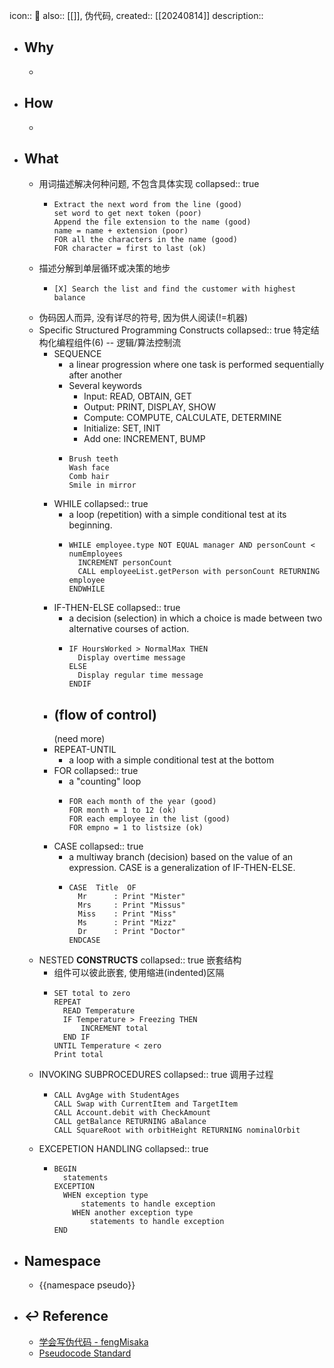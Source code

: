 icon:: 📄
also:: [[]], 伪代码, 
created:: [[20240814]]
description::

- ## Why
  -
- ## How
  -
- ## What
  - 用词描述解决何种问题, 不包含具体实现
    collapsed:: true
    - ```
      Extract the next word from the line (good)
      set word to get next token (poor)
      Append the file extension to the name (good)
      name = name + extension (poor)
      FOR all the characters in the name (good)
      FOR character = first to last (ok)
      ```
  - 描述分解到单层循环或决策的地步
    - ```
      [X] Search the list and find the customer with highest balance
      ```
  - 伪码因人而异, 没有详尽的符号, 因为供人阅读(!=机器)
  - Specific Structured Programming Constructs
    collapsed:: true
    特定结构化编程组件(6) -- 逻辑/算法控制流
    - SEQUENCE
      - a linear progression where one task is performed sequentially after another
      - Several keywords
        - Input: READ, OBTAIN, GET
        - Output: PRINT, DISPLAY, SHOW
        - Compute: COMPUTE, CALCULATE, DETERMINE
        - Initialize: SET, INIT
        - Add one: INCREMENT, BUMP
      - ```
        Brush teeth
        Wash face
        Comb hair
        Smile in mirror
        ```
    - WHILE
      collapsed:: true
      - a loop (repetition) with a simple conditional test at its beginning.
      - ```
        WHILE employee.type NOT EQUAL manager AND personCount < numEmployees
          INCREMENT personCount
          CALL employeeList.getPerson with personCount RETURNING employee
        ENDWHILE
        ```
    - IF-THEN-ELSE
      collapsed:: true
      - a decision (selection) in which a choice is made between two alternative courses of action.
      - ```
        IF HoursWorked > NormalMax THEN
          Display overtime message
        ELSE
          Display regular time message
        ENDIF
        ```
    - (flow of control)
      ---
      (need more)
    - REPEAT-UNTIL
      - a loop with a simple conditional test at the bottom
    - FOR
      collapsed:: true
      - a "counting" loop
      - ```
        FOR each month of the year (good)
        FOR month = 1 to 12 (ok)
        FOR each employee in the list (good)
        FOR empno = 1 to listsize (ok)
        ```
    - CASE
      collapsed:: true
      - a multiway branch (decision) based on the value of an expression. CASE is a generalization of IF-THEN-ELSE.
      - ```
        CASE  Title  OF
          Mr      : Print "Mister"
          Mrs     : Print "Missus"
          Miss    : Print "Miss"
          Ms      : Print "Mizz"
          Dr      : Print "Doctor"
        ENDCASE
        ```
  - NESTED **CONSTRUCTS**
    collapsed:: true
    嵌套结构
    - 组件可以彼此嵌套, 使用缩进(indented)区隔
    - ```
      SET total to zero
      REPEAT
        READ Temperature
        IF Temperature > Freezing THEN
            INCREMENT total
        END IF
      UNTIL Temperature < zero
      Print total
      ```
  - INVOKING SUBPROCEDURES
    collapsed:: true
    调用子过程
    - ```
      CALL AvgAge with StudentAges
      CALL Swap with CurrentItem and TargetItem
      CALL Account.debit with CheckAmount
      CALL getBalance RETURNING aBalance
      CALL SquareRoot with orbitHeight RETURNING nominalOrbit
      ```
  - EXCEPETION HANDLING
    collapsed:: true
    - ```
      BEGIN
        statements
      EXCEPTION
        WHEN exception type
            statements to handle exception
          WHEN another exception type
              statements to handle exception
      END
      ```
- ## Namespace
  - {{namespace pseudo}}
- ## ↩ Reference
  - [学会写伪代码 - fengMisaka](https://www.cnblogs.com/linuxAndMcu/p/11242905.html)
  - [Pseudocode Standard](https://users.csc.calpoly.edu/~jdalbey/SWE/pdl_std.html)